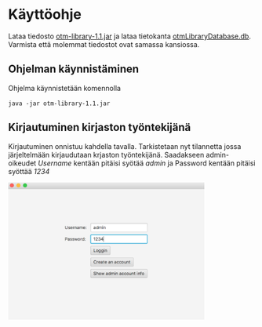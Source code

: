 # Käyttöohje  
Lataa tiedosto [otm-library-1.1.jar](https://github.com/alemati/otm-harjoitustyo/releases/tag/otm-library-1.1) ja lataa tietokanta [otmLibraryDatabase.db](https://github.com/alemati/otm-harjoitustyo/releases/tag/otm-library-1.1). Varmista että molemmat tiedostot ovat samassa kansiossa.  
## Ohjelman käynnistäminen  
Ohjelma käynnistetään komennolla 
```
java -jar otm-library-1.1.jar
```  
## Kirjautuminen kirjaston työntekijänä
Kirjautuminen onnistuu kahdella tavalla. Tarkistetaan nyt tilannetta jossa järjeltelmään kirjaudutaan krjaston työntekijänä. Saadakseen admin-oikeudet _Username_ kentään pitäisi syötää _admin_ ja Password kentään pitäisi syöttää _1234_  

<img src="https://github.com/alemati/otm-harjoitustyo/blob/master/dokumentointi/kuvat/adminLogin.png" width="400">
